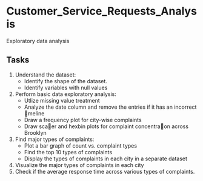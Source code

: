# Customer_Service_Requests_Analysis
Exploratory data analysis

## Tasks
  1. Understand the dataset:
      * Identify the shape of the dataset.
      * Identify variables with null values
  2. Perform basic data exploratory analysis:
      * Utlize missing value treatment
      * Analyze the date column and remove the entries if it has an incorrect 􀆟meline
      * Draw a frequency plot for city-wise complaints
      * Draw sca􀆩er and hexbin plots for complaint concentra􀆟on across Brooklyn
  3. Find major types of complaints:
      * Plot a bar graph of count vs. complaint types
      * Find the top 10 types of complaints
      * Display the types of complaints in each city in a separate dataset
  4. Visualize the major types of complaints in each city
  5. Check if the average response time across various types of complaints.
